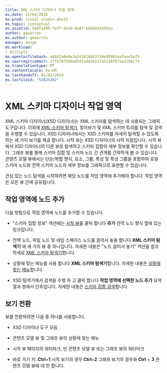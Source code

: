 ```yaml
---
title: XML 스키마 디자이너 작업 영역
ms.date: 11/04/2016
ms.prod: visual-studio-dev15
ms.topic: conceptual
ms.assetid: 588fa495-fe7f-4b16-8a9f-6b6b8d2d502a
author: gewarren
ms.author: gewarren
manager: douge
ms.workload:
- multiple
ms.openlocfilehash: ab8d2a0e8e3a243828db3f39e95801eafeee5efb
ms.sourcegitcommit: 37fb7075b0a65d2add3b137a5230767aa3266c74
ms.translationtype: MT
ms.contentlocale: ko-KR
ms.lasthandoff: 01/02/2019
ms.locfileid: "53825262"
---
```

# <a name="xml-schema-designer-workspace"></a>XML 스키마 디자이너 작업 영역

XML 스키마 디자이너(XSD 디자이너)는 XML 스키마를 탐색하는 데 사용되는 그래픽 도구입니다. 이외에 [XML 스키마 탐색기](../xml-tools/xml-schema-explorer.md), 찾아보기 및 XML 스키마 트리를 탐색 및 검색을 수행할 수 있습니다, XSD 디자이너에서는 XSD 스키마를 자세히 탐색할 수 있도록 하는 세 가지 보기를 제공 합니다. 시작 뷰는 XSD 디자이너의 시작 지점입니다. 시작 뷰에서 XSD 디자이너의 다른 뷰로 탐색하고 스키마 집합의 세부 정보를 확인할 수 있습니다. 그래프 뷰를 통해 스키마 집합 및 스키마 노드 간 관계를 간략하게 볼 수 있습니다. 콘텐츠 모델 뷰에서는 단순/복합 형식, 요소, 그룹, 특성 및 특성 그룹을 포함하여 로컬 스키마 노드와 전역 스키마 노드의 세부 정보를 그래픽으로 표현할 수 있습니다.

관심 있는 노드 탐색을 시작하려면 해당 노드를 작업 영역에 추가해야 합니다. 작업 영역은 모든 뷰 간에 공유됩니다.

## <a name="add-nodes-to-the-workspace"></a>작업 영역에 노드 추가

다음 방법으로 작업 영역에 노드를 추가할 수 있습니다.

-   "스키마 집합 정보" 섹션에는 [시작 뷰](../xml-tools/start-view.md)를 클릭 합니다 **추가** 전역 노드 형식 옆에 있는 링크입니다.

-   전역 노드, 파일 노드 및 네임 스페이스 노드를 끌어서 놓을 합니다 **XML 스키마 탐색기** 에 세 가지 뷰 중 하나입니다. 자세한 내용은 "노드 끌어서 놓기" 섹션을 참조 하세요 [XML 스키마 탐색기](../xml-tools/xml-schema-explorer.md)합니다.

-   상황에 맞는 메뉴를 사용 합니다 **XML 스키마 탐색기**합니다. 자세한 내용은 [상황에 맞는 메뉴](../xml-tools/context-menus-xml-schema-explorer.md)합니다.

-   XSD 탐색기에서 검색을 수행 하 고 클릭 합니다 **작업 영역에 선택한 노드 추가** 요약 결과 창에서 단추입니다. 자세한 내용은 [스키마 집합 검색](../xml-tools/searching-the-schema-set.md)합니다.

## <a name="switch-views"></a>보기 전환

뷰를 전환하려면 다음 중 하나를 사용합니다.

-   XSD 디자이너 도구 모음

-   콘텐츠 모델 뷰 및 그래프 뷰의 상황에 맞는 메뉴

-   시작 뷰 페이지의 워터마크, 빈 콘텐츠 모델 뷰 또는 그래프 뷰의 워터마크

-   바로 가기 키: **Ctrl**+**1** 시작 보기의 경우 **Ctrl**+**2** 그래프 보기의 경우와 **Ctrl** + **3** 콘텐츠 모델 뷰에 대 한 합니다.